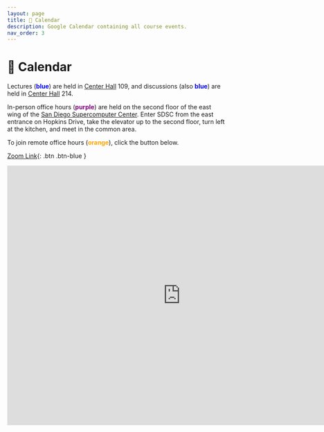 ```yaml
---
layout: page
title: 📆 Calendar
description: Google Calendar containing all course events.
nav_order: 3
---
```


# 📆 Calendar

Lectures (<span style="color:blue"><b>blue</b></span>) are held in [Center Hall](https://goo.gl/maps/rLdEtkS1mKxufYqL6) 109, and discussions (also <span style="color:blue"><b>blue</b></span>) are held in [Center Hall](https://goo.gl/maps/rLdEtkS1mKxufYqL6) 214.

In-person office hours (<span style="color:purple"><b>purple</b></span>) are
held on the second floor of the east wing of the [San Diego Supercomputer Center](https://g.page/SDSC_UCSanDiego?share). Enter SDSC from the east
entrance on Hopkins Drive, take the elevator up to the second floor, turn left
at the kitchen, and meet in the common area. 

To join remote office hours (<span style="color:orange"><b>orange</b></span>), click the button below.

[Zoom Link](https://ucsd.zoom.us/j/96501643075){: .btn .btn-blue }

<iframe src="https://calendar.google.com/calendar/embed?height=600&wkst=1&bgcolor=%23ffffff&ctz=America%2FLos_Angeles&showTitle=0&mode=WEEK&showCalendars=0&showTabs=0&showPrint=0&src=Y18xZTI0Y2M2ZDE4M2U5YzM4NGJlMGVmZDRmMWU1ZjlhMzA2MzBlOWVkOTk5NTdkMTkyMDViZTVhZGIzZDU4ZjhiQGdyb3VwLmNhbGVuZGFyLmdvb2dsZS5jb20&src=Y18wMTI2NzY0MzQ4YTFjNjk3MmQ2ZTM0MjBlMDNmNTMyMTk3MzliNWM4ZDFlOWU4M2Q4MmY5YTU0OWU2MmQwMmJmQGdyb3VwLmNhbGVuZGFyLmdvb2dsZS5jb20&src=Y19hYzUwNjdlYzFhOWYxNjMyNzkyMmJkZWQxMTE1ZTAwOGMxMDM2MzFjZmYxMWEwYTIxOWE5MjJlNTE2NjliYjdkQGdyb3VwLmNhbGVuZGFyLmdvb2dsZS5jb20&color=%238E24AA&color=%23F4511E&color=%234285F4" style="border-width:0" width="800" height="600" frameborder="0" scrolling="no"></iframe>